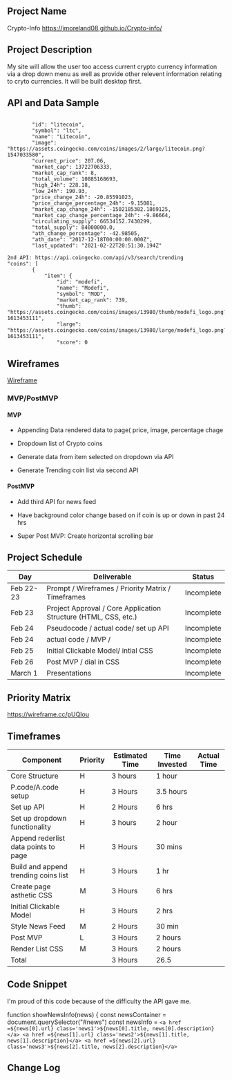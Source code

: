 
## Project Name

Crypto-Info 
https://jmoreland08.github.io/Crypto-info/

## Project Description
My site will allow the user too access current crypto currency information via a drop down menu as well as provide other relevent information relating to cryto currencies. It will be built desktop first.

## API and Data Sample
``` https://api.coingecko.com/api/v3/coins/markets?vs_currency=usd&ids=litecoin

        "id": "litecoin",
        "symbol": "ltc",
        "name": "Litecoin",
        "image": "https://assets.coingecko.com/coins/images/2/large/litecoin.png?1547033580",
        "current_price": 207.06,
        "market_cap": 13722706333,
        "market_cap_rank": 8,
        "total_volume": 10885168693,
        "high_24h": 228.18,
        "low_24h": 190.93,
        "price_change_24h": -20.85591023,
        "price_change_percentage_24h": -9.15081,
        "market_cap_change_24h": -1502185382.1869125,
        "market_cap_change_percentage_24h": -9.86664,
        "circulating_supply": 66534152.7430299,
        "total_supply": 84000000.0,
        "ath_change_percentage": -42.98505,
        "ath_date": "2017-12-18T00:00:00.000Z",
        "last_updated": "2021-02-22T20:51:30.194Z"
        
2nd API: https://api.coingecko.com/api/v3/search/trending
"coins": [
        {
            "item": {
                "id": "modefi",
                "name": "Modefi",
                "symbol": "MOD",
                "market_cap_rank": 739,
                "thumb": "https://assets.coingecko.com/coins/images/13980/thumb/modefi_logo.png?1613453111",
                "large": "https://assets.coingecko.com/coins/images/13980/large/modefi_logo.png?1613453111",
                "score": 0
```
## Wireframes
[Wireframe](https://wireframe.cc/P0LwSt) 


### MVP/PostMVP

#### MVP 
- Appending Data rendered data to page( price, image, percentage chage

- Dropdown list of Crypto coins

- Generate data from item selected on dropdown via API

- Generate Trending coin list via second API

#### PostMVP 

- Add third API for news feed

- Have background color change based on if coin is up or down in past 24 hrs

- Super Post MVP: Create horizontal scrolling bar

## Project Schedule

|  Day | Deliverable | Status
|---|---| ---|
|Feb 22-23| Prompt / Wireframes / Priority Matrix / Timeframes | Incomplete
|Feb 23| Project Approval / Core Application Structure (HTML, CSS, etc.) | Incomplete 
|Feb 24| Pseudocode / actual code/ set up API | Incomplete
|Feb 24| actual code / MVP / | Incomplete
|Feb 25| Initial Clickable Model/ intial CSS  | Incomplete
|Feb 26| Post MVP / dial in CSS | Incomplete
|March 1| Presentations | Incomplete

## Priority Matrix

https://wireframe.cc/pUQIou

## Timeframes
| Component                              | Priority | Estimated Time | Time Invested | Actual Time |
|-------------------------------         |----------|----------------|---------------|-------------|
| Core Structure                         | H        | 3 hours        |       1 hour  |             |
| P.code/A.code setup                    | H        | 3 Hours        |     3.5 hours |             |
| Set up API                             | H        | 2 Hours        |       6 hrs   |             |
| Set up dropdown functionality          | H        | 3 hours        |       2 hour  |             |
| Append rederlist data points to page   | H        | 3 Hours        |       30 mins |             |
| Build and append trending coins list   | H        | 3 Hours        |        1 hr   |             |
| Create page asthetic CSS               | M        | 3 Hours        |        6 hrs  |             |
| Initial Clickable Model                | H        | 3 Hours        |        2 hrs  |             |
| Style News Feed                        | M        | 2 Hours        |       30 min  |             |
| Post MVP                               | L        | 3 Hours        |       2 hours |             |
| Render List CSS                        | M        | 3 Hours        |       2 hours |             |
| Total                                  |          | 3 Hours        |         26.5  |             |
## Code Snippet
I'm proud of this code because of the difficulty the API gave me.

function showNewsInfo(news) {
    const newsContainer = document.querySelector("#news")
    const newsInfo = `
    <a href =${news[0].url} class='news1'>${news[0].title, news[0].description}</a>
    <a href =${news[1].url} class='news2'>${news[1].title, news[1].description}</a>
    <a href =${news[2].url} class='news3'>${news[2].title, news[2].description}</a>
    `
    
## Change Log
   
